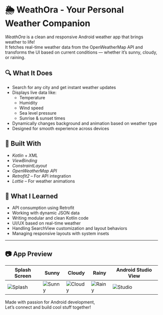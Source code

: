# 🌦 WeathOra - Your Personal Weather Companion

*WeathOra* is a clean and responsive Android weather app that brings weather to life!  
It fetches real-time weather data from the OpenWeatherMap API and transforms the UI based on current conditions — whether it’s sunny, cloudy, or raining.

## 🔍 What It Does

- Search for any city and get instant weather updates
- Displays live data like:
  - Temperature
  - Humidity
  - Wind speed
  - Sea level pressure
  - Sunrise & sunset times
- Dynamically changes background and animation based on weather type
- Designed for smooth experience across devices

## 🚀 Built With

- *Kotlin* + *XML*
- *ViewBinding*
- *ConstraintLayout*
- *OpenWeatherMap API*
- *Retrofit2* – For API integration
- *Lottie* – For weather animations

## 🧠 What I Learned

- API consumption using Retrofit
- Working with dynamic JSON data
- Writing modular and clean Kotlin code
- UI/UX based on real-time weather
- Handling SearchView customization and layout behaviors
- Managing responsive layouts with system insets

---

## 📷 App Preview

| Splash Screen | Sunny | Cloudy | Rainy | Android Studio View |
|---------------|-------|--------|-------|----------------------|
| ![Splash]() | ![Sunny](screenshots/sunny.png) | ![Cloudy](screenshots/cloudy.png) | ![Rainy](screenshots/rainy.png) | ![Studio](screenshots/ide.png) |



Made with passion for Android development,  
Let’s connect and build cool stuff together!
